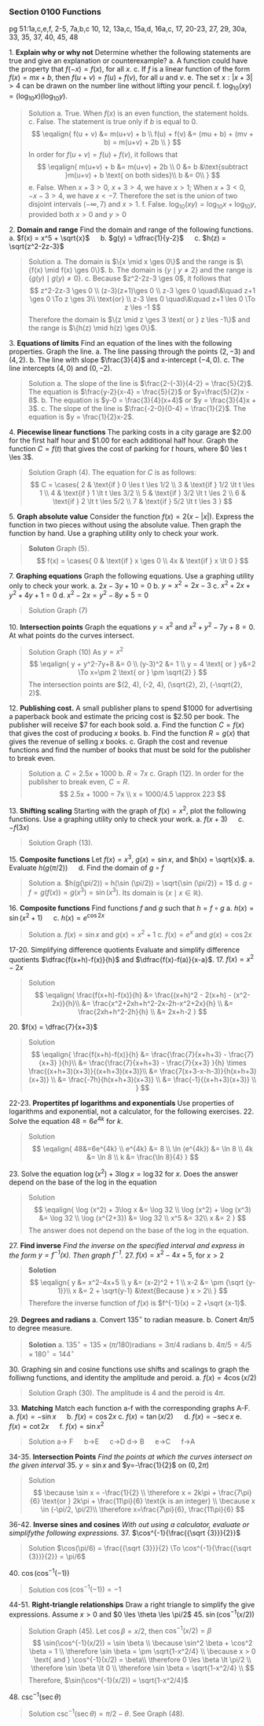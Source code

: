 ### Section 0100 Functions
pg 51:1a,c,e,f, 2-5, 7a,b,c 10, 12, 13a,c, 15a,d, 16a,c, 17, 20-23, 27, 29, 30a, 33, 35, 37, 40, 45, 48

1\. **Explain why or why not** Determine whether the following statements are true and give an explanation or counterexample?
a. A function could have the property that $f(-x) = f(x)$, for all $x$.
c. If $f$ is a linear function of the form $f(x)=mx+b$, then $f(u+v) = f(u) + f(v)$, for all $u$ and $v$.
e. The set ${x:|x+3| > 4}$ can be drawn on the number line without lifting your pencil.
f. $\log_{10}(xy) = ({\log_{10}x})({\log_{10}y})$.
>Solution
a. True. When $f(x)$ is an even function, the statement holds.
c. False. The statement is true only if $b$ is equal to $0$.
$$
\eqalign{
f(u + v) &= m(u+v) + b \\
f(u) + f(v) &= (mu + b) + (mv + b) = m(u+v) + 2b \\
}
$$
In order for $f(u+v) = f(u) +f(v)$, it follows that
$$
\eqalign{
m(u+v) + b &= m(u+v) + 2b \\
0 &= b &\text{subtract }m(u+v) + b \text{ on both sides}\\
b &= 0\\
}
$$
e. False. When $x+3>0$, $x+3>4$, we have $x>1$; When $x+3<0$, $-x-3>4$, we have $x<-7$. Therefore the set is the union of two disjoint intervals $(-\infty, 7)$ and $x>1$.
f. False. $\log_{10}(xy) = {\log_{10}x} + {\log_{10}y}$, provided both $x>0$ and $y>0$

2\. **Domain and range** Find the domain and range of the following functions.
a. $f(x) = x^5 + \sqrt{x}$ &emsp; b. $g(y) = \dfrac{1}{y-2}$ &emsp; c. $h(z) = \sqrt{z^2-2z-3}$
>Solution
a. The domain is $\{x \mid x \ges 0\}$ and the range is $\{f(x) \mid f(x) \ges 0\}$.
b. The domain is $\{y \mid y \ne 2\}$ and the range is $\{g(y) \mid g(y) \ne 0\}$.
c. Because $z^2-2z-3 \ges 0$, it follows that
$$
z^2-2z-3 \ges 0 \\
(z-3)(z+1)\ges 0 \\
z-3 \ges 0 \quad\&\quad z+1 \ges 0 \To z \ges 3\\
\text{or} \\
z-3 \les 0 \quad\&\quad z+1 \les 0 \To z \les -1
$$
Therefore the domain is $\{z \mid z \ges 3 \text{ or } z \les -1\}$ and the range is $\{h(z) \mid h(z) \ges 0\}$.

3\. **Equations of limits** Find an equation of the lines with the following properties. Graph the line.
a. The line passing through the points $(2, -3)$ and $(4, 2)$.
b. The line with slope $\frac{3}{4}$ and x-intercept $(-4, 0)$.
c. The line intercepts $(4, 0)$ and $(0, -2)$.
>Solution
a. The slope of the line is $\frac{2-(-3)}{4-2} = \frac{5}{2}$. The equation is $\frac{y-2}{x-4} = \frac{5}{2}$ or $y=\frac{5}{2}x - 8$.
b. The equation is $y-0 = \frac{3}{4}(x+4)$ or $y = \frac{3}{4}x + 3$.
c. The slope of the line is $\frac{-2-0}{0-4} = \frac{1}{2}$. The equation is $y = \frac{1}{2}x-2$.

4\. **Piecewise linear functions** The parking costs in a city garage are $\$2.00$ for the first half hour and $\$1.00$ for each additional half hour. Graph the function $C= f(t)$ that gives the cost of parking for $t$ hours, where $0 \les t \les 3$.
>Solution
Graph (4). The equation for $C$ is as follows:
$$
C = \cases{
2 & \text{if } 0 \les t \les 1/2 \\
3 & \text{if } 1/2 \lt t \les 1 \\
4 & \text{if } 1 \lt t \les 3/2 \\
5 & \text{if } 3/2 \lt t \les 2 \\
6 & \text{if } 2 \lt t \les 5/2 \\
7 & \text{if } 5/2 \lt t \les 3
}
$$

5\. **Graph absolute value** Consider the function $f(x)=2(x-|x|)$. Express the function in two pieces without using the absolute value. Then graph the function by hand. Use a graphing utility only to check your work.
>**Soluton**
Graph (5).
$$
f(x) = \cases{
0 & \text{if } x \ges 0 \\
4x & \text{if } x \lt 0
}
$$

7\. **Graphing equations** Graph the following equations. Use a graphing utility only to check your work.
a. $2x-3y+10 = 0$
b. $y=x^2=2x-3$
c. $x^2+2x+y^2+4y+1=0$
d. $x^2-2x=y^2-8y+5=0$
>Solution
Graph (7)

10\. **Intersection points** Graph the equations $y=x^2$ and $x^2+y^2-7y+8=0$. At what points do the curves intersect.
>Solution
Graph (10)
As $y = x^2$
$$
\eqalign{
y + y^2-7y+8 &= 0 \\
(y-3)^2 &= 1 \\
y = 4 \text{ or } y&=2 \To x=\pm 2 \text{ or } \pm \sqrt{2}
}
$$
The intersection points are $(2, 4), (-2, 4), (\sqrt{2}, 2), (-\sqrt{2}, 2)$.

12\. **Publishing cost.** A small publisher plans to spend \$1000 for advertising a paperback book and estimate the pricing cost is \$2.50 per book. The publisher will receive \$7 for each book sold.
a. Find the function $C=f(x)$ that gives the cost of producing $x$ books.
b. Find the function $R=g(x)$ that gives the revenue of selling $x$ books.
c. Graph the cost and revenue functions and find the number of books that must be sold for the publisher to break even.
>Solution
a. $C = 2.5x+1000$
b. $R = 7x$
c. Graph (12). In order for the publisher to break even, $C = R$.
$$
2.5x + 1000 = 7x \\
x = 1000/4.5 \approx 223
$$

13\. **Shifting scaling** Starting with the graph of $f(x) =x^2$, plot the following functions. Use a graphing utility only to check your work.
a. $f(x+3)$ &emsp; c. $-f(3x)$
>Solution
Graph (13).

15\. **Composite functions** Let $f(x) = x^3$, $g(x)=\sin x$, and $h(x) = \sqrt{x}$.
a. Evaluate $h(g(\pi/2))$ &emsp; d. Find the domain of $g \circ f$
>Solution
a. $h(g(\pi/2)) = h(\sin (\pi/2)) = \sqrt{\sin (\pi/2)} = 1$
d. $g \circ f = g(f(x)) = g(x^3) = \sin {(x^3)}$. Its domain is $\{x \mid x \in \mathbb{R}\}$.

16\. **Composite functions** Find functions $f$ and $g$ such that $h = f \circ g$
a. $h(x) = \sin(x^2+1)$ &emsp; c. $h(x) = e^{\cos 2x}$
>Solution
a. $f(x) = \sin x$ and $g(x)=x^2+1$
c. $f(x) = e^x$ and $g(x)=\cos 2x$

17-20\. Simplifying difference quotients Evaluate and simplify difference quotients $\dfrac{f(x+h)-f(x)}{h}$ and $\dfrac{f(x)-f(a)}{x-a}$.
17\. $f(x) = x^2-2x$
>Solution
$$
\eqalign{
\frac{f(x+h)-f(x)}{h} &= \frac{(x+h)^2 - 2(x+h) - (x^2-2x)}{h}\\
&= \frac{x^2+2xh+h^2-2x-2h-x^2+2x}{h} \\
&= \frac{2xh+h^2-2h}{h} \\
&= 2x+h-2
}
$$

20\. $f(x) = \dfrac{7}{x+3}$
>Solution
$$
\eqalign{
\frac{f(x+h)-f(x)}{h} &= \frac{\frac{7}{x+h+3} - \frac{7}{x+3}
}{h}\\
&= \frac{\frac{7}{x+h+3} - \frac{7}{x+3}
}{h} \times \frac{(x+h+3)(x+3)}{(x+h+3)(x+3)}\\
&= \frac{7(x+3-x-h-3)}{h(x+h+3)(x+3)} \\
&= \frac{-7h}{h(x+h+3)(x+3)} \\
&= \frac{-1}{(x+h+3)(x+3)} \\
}
$$

22-23\. **Propertites pf logarithms and exponentials** Use properties of logarithms and exponential, not a calculator, for the following exercises.
22\. Solve the equation $48=6e^{4k}$ for $k$.
>Solution
$$
\eqalign{
48&=6e^{4k} \\
e^{4k} &= 8 \\
\ln (e^{4k}) &= \ln 8 \\
4k &= \ln 8 \\
k &= \frac{\ln 8}{4}
}
$$

23\. Solve the equation $\log (x^2) + 3\log x = \log 32$ for $x$. Does the answer depend on the base of the log in the equation
>Solution
$$
\eqalign{
\log (x^2) + 3\log x &= \log 32 \\
\log (x^2) + \log (x^3) &= \log 32 \\
\log (x^{2+3}) &= \log 32 \\
x^5 &= 32\\
x &= 2
}
$$
The answer does not depend on the base of the log in the equation.

27\. **Find inverse** *Find the inverse on the specified interval and express in the form $y=f^{-1}(x)$. Then graph $f^{-1}$.*
27\. $f(x) = x^2-4x+5$, for $x>2$
>**Solotion**
$$
\eqalign{
y &= x^2-4x+5 \\
y &= (x-2)^2 + 1 \\
x-2 &= \pm {\sqrt {y-1}}\\
x &= 2 + \sqrt{y-1} &\text{Because } x > 2\\
}
$$
Therefore the inverse function of $f(x)$ is $f^{-1}(x) = 2 +\sqrt {x-1}$.

29\. **Degrees and radians**
a. Convert $135^{\circ}$ to radian measure.
b. Conert $4\pi/5$ to degree measure.
>**Solotion**
a. $135^{\circ} = 135 \times (\pi/180) \text{radians} = 3\pi/4 \text{ radians}$
b. $4\pi/5 = 4/5 \times 180^{\circ} = 144^{\circ}$

30\. Graphing sin and cosine functions use shifts and scalings to graph the folliwng functions, and identity the amplitude and peroid.
a. $f(x) = 4\cos(x/2)$
>Solution
Graph (30). The amplitude is $4$ and the peroid is $4\pi$.

33\. **Matching** Match each function a-f with the corresponding graphs A-F.
a. $f(x) = -\sin x$ &emsp; b. $f(x) = \cos 2x$
c. $f(x) = \tan(x/2)$ &emsp; d. $f(x) = -\sec x$
e. $f(x) = \cot 2x$ &emsp; f. $f(x) = \sin x^2$
>Solution
a-> F &emsp; b->E &emsp; c->D
d-> B &emsp; e->C &emsp; f->A

34-35\. **Intersection Points** *Find the points at which the curves intersect on the given interval*
35\. $y=\sin x$ and $y=-\frac{1}{2}$ on $(0, 2\pi)$
>Solution
$$
\because \sin x = -\frac{1}{2} \\
\therefore x = 2k\pi + \frac{7\pi}{6} \text{or } 2k\pi + \frac{11\pi}{6} \text{k is an integer} \\
\because x \in (-\pi/2, \pi/2)\\
\therefore x=\frac{7\pi}{6}, \frac{11\pi}{6}
$$

36-42\. **Inverse sines and cosines** *With out using a calculator, evaluate or simplifythe following expressions.*
37\. $\cos^{-1}{\frac{{\sqrt {3}}}{2}}$
>Solution
$\cos(\pi/6) = \frac{{\sqrt {3}}}{2} \To \cos^{-1}{\frac{{\sqrt {3}}}{2}} = \pi/6$

40\. $\cos(\cos^{-1}(-1))$
>Solution
$\cos(\cos^{-1}(-1)) = -1$

44-51\. **Right-triangle relationships** Draw a right triangle to simplify the give expressions. Assume $x>0$ and $0 \les \theta \les \pi/2$
45\. $\sin(\cos^{-1}(x/2))$
>Solution
Graph (45). Let $\cos \beta =x/2$, then $\cos^{-1}(x/2) = \beta$
$$
\sin(\cos^{-1}(x/2)) = \sin \beta \\
\because \sin^2 \beta + \cos^2 \beta = 1 \\
\therefore \sin \beta = \pm \sqrt{1-x^2/4} \\
\because x > 0 \text{ and } \cos^{-1}(x/2) = \beta\\
\therefore 0 \les \beta \lt \pi/2 \\
\therefore \sin \beta \lt 0 \\
\therefore \sin \beta = \sqrt{1-x^2/4} \\
$$
Therefore, $\sin(\cos^{-1}(x/2)) = \sqrt{1-x^2/4}$

48\. $\csc^{-1}(\sec \theta)$
>Solution
$\csc^{-1}(\sec \theta) = \pi/2 - \theta$. See Graph (48).
